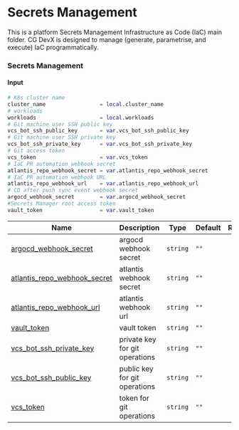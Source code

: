 # Secrets Management

This is a platform Secrets Management Infrastructure as Code (IaC) main folder.
CG DevX is designed to manage (generate, parametrise, and execute) IaC programmatically.

### Secrets Management

#### Input

```terraform
# K8s cluster name
cluster_name                 = local.cluster_name
# workloads
workloads                    = local.workloads
# Git machine user SSH public key
vcs_bot_ssh_public_key       = var.vcs_bot_ssh_public_key
# Git machine user SSH private key
vcs_bot_ssh_private_key      = var.vcs_bot_ssh_private_key
# Git access token
vcs_token                    = var.vcs_token
# IaC PR automation webhook secret
atlantis_repo_webhook_secret = var.atlantis_repo_webhook_secret
# IaC PR automation webhook URL
atlantis_repo_webhook_url    = var.atlantis_repo_webhook_url
# CD after push sync event webhook secret
argocd_webhook_secret        = var.argocd_webhook_secret
#Secrets Manager root access token
vault_token                  = var.vault_token
```

| Name                                                                                                                         | Description                    | Type     | Default | Required |
|------------------------------------------------------------------------------------------------------------------------------|--------------------------------|----------|---------|:--------:|
| <a name="input_argocd_webhook_secret"></a> [argocd\_webhook\_secret](#input\_argocd\_webhook\_secret) | argocd webhook secret        | `string` | `""`    |    no    |
| <a name="input_atlantis_repo_webhook_secret"></a> [atlantis\_repo\_webhook\_secret](#input\_atlantis\_repo\_webhook\_secret) | atlantis webhook secret        | `string` | `""`    |    no    |
| <a name="input_atlantis_repo_webhook_url"></a> [atlantis\_repo\_webhook\_url](#input\_atlantis\_repo\_webhook\_url)          | atlantis webhook url           | `string` | `""`    |    no    |
| <a name="input_vault_token"></a> [vault\_token](#input\_vault\_token)                                                        | vault token                    | `string` | `""`    |    no    |
| <a name="input_vcs_bot_ssh_private_key"></a> [vcs\_bot\_ssh\_private\_key](#input\_vcs\_bot\_ssh\_private\_key)              | private key for git operations | `string` | `""`    |    no    |
| <a name="input_vcs_bot_ssh_public_key"></a> [vcs\_bot\_ssh\_public\_key](#input\_vcs\_bot\_ssh\_public\_key)                 | public key for git operations  | `string` | `""`    |    no    |
| <a name="input_vcs_token"></a> [vcs\_token](#input\_vcs\_token)                                                              | token for git operations       | `string` | `""`    |    no    |

